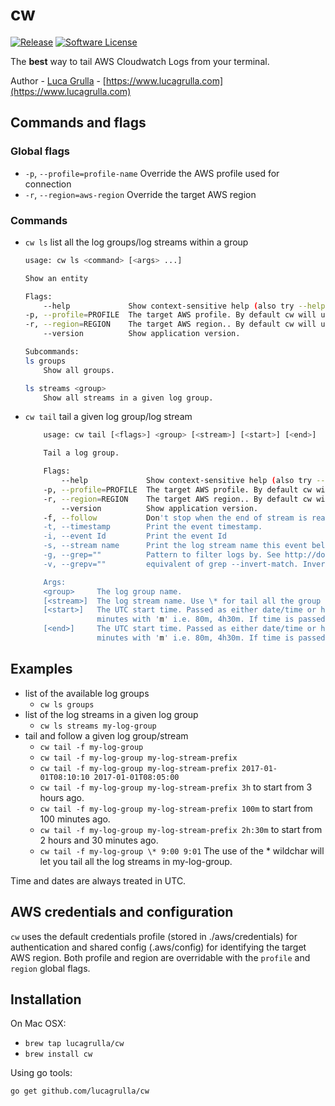 # cw 
[![Release](https://img.shields.io/github/release/lucagrulla/cw.svg?style=flat-square)](https://github.com/lucagrulla/cw/releases/latest)
[![Software License](https://img.shields.io/badge/license-apache2-brightgreen.svg?style=flat-square)](LICENSE.md)


The **best** way to tail AWS Cloudwatch Logs from your terminal.

Author - [Luca Grulla](https://www.lucagrulla.com)  - [https://www.lucagrulla.com](https://www.lucagrulla.com)

## Commands and flags

### Global flags

* `-p`, `--profile=profile-name` Override the AWS profile used for connection
* `-r`, `--region=aws-region` Override the target AWS region

### Commands

* `cw ls` list all the log groups/log streams within a group
    ```bash
    usage: cw ls <command> [<args> ...]

    Show an entity

    Flags:
        --help             Show context-sensitive help (also try --help-long and --help-man).
    -p, --profile=PROFILE  The target AWS profile. By default cw will use the default profile defined in the .aws/credentials file.
    -r, --region=REGION    The target AWS region.. By default cw will use the default region defined in the .aws/credentials file.
        --version          Show application version.

    Subcommands:
    ls groups
        Show all groups.

    ls streams <group>
        Show all streams in a given log group.
    ```
* `cw tail` tail a given log group/log stream
    ```bash
        usage: cw tail [<flags>] <group> [<stream>] [<start>] [<end>]

        Tail a log group.

        Flags:
            --help             Show context-sensitive help (also try --help-long and --help-man).
        -p, --profile=PROFILE  The target AWS profile. By default cw will use the default profile defined in the .aws/credentials file.
        -r, --region=REGION    The target AWS region.. By default cw will use the default region defined in the .aws/credentials file.
            --version          Show application version.
        -f, --follow           Don't stop when the end of stream is reached, but rather wait for additional data to be appended.
        -t, --timestamp        Print the event timestamp.
        -i, --event Id         Print the event Id
        -s, --stream name      Print the log stream name this event belongs to.
        -g, --grep=""          Pattern to filter logs by. See http://docs.aws.amazon.com/AmazonCloudWatch/latest/logs/FilterAndPatternSyntax.html for syntax.
        -v, --grepv=""         equivalent of grep --invert-match. Invert match pattern to filter logs by.

        Args:
        <group>     The log group name.
        [<stream>]  The log stream name. Use \* for tail all the group streams.
        [<start>]   The UTC start time. Passed as either date/time or human-friendly format. The human-friendly format accepts the number of hours and minutes prior to the present. Denote hours with 'h' and
                    minutes with 'm' i.e. 80m, 4h30m. If time is passed (format: hh[:mm]) it is expanded to today at the given time. Full available date/time format: 2017-02-27[T09:00[:00]].
        [<end>]     The UTC start time. Passed as either date/time or human-friendly format. The human-friendly format accepts the number of hours and minutes prior to the present. Denote hours with 'h' and
                    minutes with 'm' i.e. 80m, 4h30m. If time is passed (format: hh[:mm]) it is expanded to today at the given time. Full available date/time format: 2017-02-27[T09:00[:00]]
    ```

## Examples

* list of the available log groups
  * `cw ls groups`
* list of the log streams in a given log group
  * `cw ls streams my-log-group`
* tail and follow a given log group/stream
  * `cw tail -f my-log-group`
  * `cw tail -f my-log-group my-log-stream-prefix`
  * `cw tail -f my-log-group my-log-stream-prefix 2017-01-01T08:10:10 2017-01-01T08:05:00`  
  * `cw tail -f my-log-group my-log-stream-prefix 3h` to start from 3 hours ago.
  * `cw tail -f my-log-group my-log-stream-prefix 100m`  to start from 100 minutes ago.
  * `cw tail -f my-log-group my-log-stream-prefix 2h:30m`  to start from 2 hours and 30 minutes ago.
  * `cw tail -f my-log-group \* 9:00 9:01` The use of the \* wildchar will let you tail all the log streams in my-log-group.

Time and dates are always treated in UTC.


## AWS credentials and configuration

`cw` uses the default credentials profile (stored in ./aws/credentials) for authentication and shared config (.aws/config) for identifying the target AWS region. Both profile and region are overridable with the  `profile` and `region` global flags.

 
## Installation

On Mac OSX:

* `brew tap lucagrulla/cw`
* `brew install cw`

Using go tools:

`go get github.com/lucagrulla/cw`
